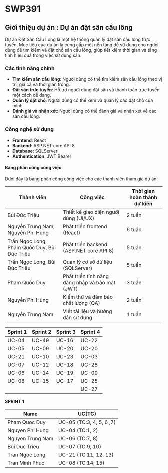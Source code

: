 # SWP391

## Giới thiệu dự án : Dự án đặt sân cầu lông

Dự án Đặt Sân Cầu Lông là một hệ thống quản lý đặt sân cầu lông trực tuyến. Mục tiêu của dự án là cung cấp một nền tảng dễ sử dụng cho người dùng để tìm kiếm và đặt chỗ sân cầu lông, giúp tiết kiệm thời gian và tăng tính hiệu quả trong việc sử dụng sân.

### Các tính năng chính

- **Tìm kiếm sân cầu lông**: Người dùng có thể tìm kiếm sân cầu lông theo vị trí, giá cả và thời gian trống.
- **Đặt sân trực tuyến**: Hỗ trợ người dùng đặt sân và thanh toán trực tuyến một cách dễ dàng.
- **Quản lý đặt chỗ**: Người dùng có thể xem và quản lý các đặt chỗ của mình.
- **Đánh giá và nhận xét**: Người dùng có thể đánh giá và nhận xét về các sân cầu lông.

### Công nghệ sử dụng

- **Frontend**: React
- **Backend**: ASP.NET core API 8
- **Database**: SQLServer
- **Authentication**: JWT Bearer
#### Bảng phân công công việc

Dưới đây là bảng phân công công việc cho các thành viên tham gia dự án:

| Thành viên                                     | Công việc                                                      | Thời gian hoàn thành dự kiến |
|------------------------------------------------|----------------------------------------------------------------|------------------------------|
| Bùi Đức Triệu                                  | Thiết kế giao diện người dùng (UI/UX)                          | 2 tuần                       |
| Nguyễn Trung Nam, Nguyễn Phi Hùng              | Phát triển frontend (React)                                    | 6 tuần                       |
| Trần Ngọc Long, Phạm Quốc Duy, Bùi Đức Triệu   | Phát triển backend (ASP.NET core API 8)                        | 5 tuần                       |
| Trần Ngọc Long, Bùi Đức Triệu                  | Quản lý cơ sở dữ liệu (SQLServer)                              | 5 tuần                       |
| Phạm Quốc Duy                                  | Phát triển tính năng đăng nhập và bảo mật (JWT)                | 3 tuần                       |
| Nguyễn Phi Hùng                                | Kiểm thử và đảm bảo chất lượng (QA)                            | 2 tuần                       |
| Nguyễn Trung Nam                               | Viết tài liệu và hướng dẫn sử dụng                             | 1 tuần                       |

| Sprint 1 | Sprint 2 | Sprint 3 | Sprint 4 |
|----------|----------|----------|----------|
| UC-04    | UC-49    | UC-16    | UC-22    | 
| UC-05    | UC-09    | UC-20    | UC-20    | 
| UC-21    | UC-10    | UC-23    | UC-03    |
| UC-07    | UC-12    | UC-18    | UC-28    |
| UC-06    | UC-14    | UC-19    | UC-09    |
| UC-08    | UC-15    | UC-17    | UC-25    |
|          |          |          | UC-27    |

**SPRINT 1**

| Name |                UC(TC)               |
|----------------------|---------------------|
| Pham Quoc Duy        | UC-05 (TC:3, 4, 5, 6 ,7)  | 
| Nguyen Phi Hung      | UC-04 (TC:1, 2)     | 
| Nguyen Trung Nam     | UC-06 (TC:7, 8)     |
| Bui Duc Trieu        | UC-07 (TC:9, 10)    |
| Tran Ngoc Long       | UC-21 (TC:11, 12, 13)   |
| Tran Minh Phuc       | UC-08 (TC:14, 15)   |

